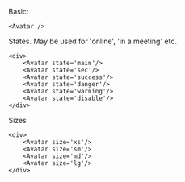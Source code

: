 Basic:
```
<Avatar />
```

States.
May be used for 'online', 'in a meeting' etc.
```
<div>
	<Avatar state='main'/>
    <Avatar state='sec'/>
    <Avatar state='success'/>
    <Avatar state='danger'/>
    <Avatar state='warning'/>
    <Avatar state='disable'/>
</div>
```

Sizes
```
<div>
	<Avatar size='xs'/>
	<Avatar size='sm'/>
	<Avatar size='md'/>
	<Avatar size='lg'/>
</div>
```